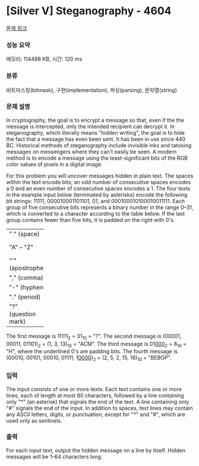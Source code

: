 # [Silver V] Steganography - 4604 

[문제 링크](https://www.acmicpc.net/problem/4604) 

### 성능 요약

메모리: 114488 KB, 시간: 120 ms

### 분류

비트마스킹(bitmask), 구현(implementation), 파싱(parsing), 문자열(string)

### 문제 설명

<p>In cryptography, the goal is to encrypt a message so that, even if the the message is intercepted, only the intended recipient can decrypt it. In steganography, which literally means "hidden writing", the goal is to hide the fact that a message has even been sent. It has been in use since 440 BC. Historical methods of steganography include invisible inks and tatooing messages on messengers where they can't easily be seen. A modern method is to encode a message using the least-significant bits of the RGB color values of pixels in a digital image.</p>

<p>For this problem you will uncover messages hidden in plain text. The spaces within the text encode bits; an odd number of consecutive spaces encodes a 0 and an even number of consecutive spaces encodes a 1. The four texts in the example input below (terminated by asterisks) encode the following bit strings: 11111, 000010001101101, 01, and 000100010100010011111. Each group of five consecutive bits represents a binary number in the range 0–31, which is converted to a character according to the table below. If the last group contains fewer than five bits, it is padded on the right with 0's.</p>

<table class="table table-bordered" style="width:20%">
	<tbody>
		<tr>
			<td>" " (space)</td>
			<td>0</td>
		</tr>
		<tr>
			<td>"A" – "Z"</td>
			<td>1–26</td>
		</tr>
		<tr>
			<td>"'" (apostrophe)</td>
			<td>27</td>
		</tr>
		<tr>
			<td>"," (comma)</td>
			<td>28</td>
		</tr>
		<tr>
			<td>"-" (hyphen)</td>
			<td>29</td>
		</tr>
		<tr>
			<td>"." (period)</td>
			<td>30</td>
		</tr>
		<tr>
			<td>"?" (question mark)</td>
			<td>31</td>
		</tr>
	</tbody>
</table>

<p>The first message is 11111<sub>2</sub> = 31<sub>10</sub> = "?". The second message is (00001, 00011, 01101)<sub>2</sub> = (1, 3, 13)<sub>10</sub> = "ACM". The third message is 01<u>000</u><sub>2</sub> = 8<sub>10</sub> = "H", where the underlined 0's are padding bits. The fourth message is (00010, 00101, 00010, 01111, 1<u>0000</u>)<sub>2</sub> = (2, 5, 2, 15, 16)<sub>10</sub> = "BEBOP".</p>

### 입력 

 <p>The input consists of one or more texts. Each text contains one or more lines, each of length at most 80 characters, followed by a line containing only "*" (an asterisk) that signals the end of the text. A line containing only "#" signals the end of the input. In addition to spaces, text lines may contain any ASCII letters, digits, or punctuation, except for "*" and "#", which are used only as sentinels.</p>

### 출력 

 <p>For each input text, output the hidden message on a line by itself. Hidden messages will be 1–64 characters long.</p>

